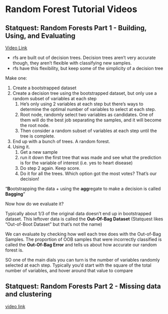 Random Forest Tutorial Videos
================

## Statquest: Random Forests Part 1 - Building, Using, and Evaluating

[Video Link](https://www.youtube.com/watch?v=J4Wdy0Wc_xQ)

-   rfs are built out of decision trees. Decision trees aren’t very
    accurate though, they aren’t flexible with classifying new samples.
-   rfs have this flexibility, but keep some of the simplicity of a
    decision tree

Make one:

1.  Create a bootstrapped dataset
2.  Create a decision tree using the bootstrapped dataset, but only use
    a random subset of variables at each step
    1.  He’s only using 2 variables at each step but there’s ways to
        determine the optimal number of variables to select at each
        step.
    2.  Root node, randomly select two variables as candidates. One of
        them will do the best job separating the samples, and it will
        become the root node.
    3.  Then consider a random subset of variables at each step until
        the tree is complete.
3.  End up with a bunch of trees. A random forest.
4.  Using it.
    1.  Get a new sample
    2.  run it down the first tree that was made and see what the
        prediction is for the variable of interest (i.e. yes to heart
        disease)
    3.  Do step 2 again. Keep score.
    4.  Do it for all the trees. Which option got the most votes? That’s
        our decision!

“**B**ootstrapping the data + using the **agg**regate to make a decision
is called **Bagging**”

Now how do we evaluate it?

Typically about 1/3 of the original data doesn’t end up in bootstrapped
dataset. This leftover data is called the **Out-Of-Bag Dataset**
(Statquest likes “Out-of-Boot Dataset” but that’s not the name)

We can evaluate by checking how well each tree does with the Out-of-Bag
Samples. The proportion of OOB samples that were incorrectly classified
is called the **Out-Of-Bag Error** and tells us about how accurate our
random forest is.

SO one of the main dials you can turn is the number of variables
randomly selected at each step. Typically you’d start with the square of
the total number of variables, and hover around that value to compare

## Statquest: Random Forests Part 2 - Missing data and clustering

[video link](https://www.youtube.com/watch?v=sQ870aTKqiM&t=0s)
